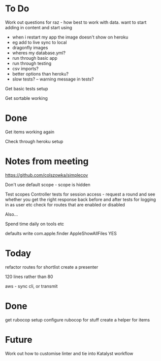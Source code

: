 # To Do

Work out questions for raz
- how best to work with data. want to start adding in content and start using
- when i restart my app the image doesn't show on heroku
- eg add to live sync to local
- dragonfly images
- wheres my database.yml?
- run through basic app
- run through testing
- csv imports?
- better options than heroku?
- slow tests?
– warning message in tests?

Get basic tests setup

Get sortable working

# Done

Get items working again

Check through heroku setup

# Notes from meeting

https://github.com/colszowka/simplecov

Don't use default scope - scope is hidden

Test scopes
Controller tests for session access - request a round and see whether you get the right response back
before and after tests for logging in as user etc
check for routes that are enabled or disabled

Also...

Spend time daily on tools etc

defaults write com.apple.finder AppleShowAllFiles YES


# Today

refactor routes for shortlist
create a presenter

120 lines rather than 80

aws - sync cli, or transmit

# Done

get rubocop setup
configure rubocop for stuff
create a helper for items

# Future

Work out how to customise linter and tie into Katalyst workflow
